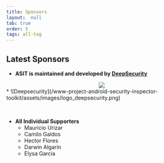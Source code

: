 ```yaml
---
title: Sponsors
layout:  null
tab: true
order: 5
tags: all-tag
---
```


## Latest Sponsors

* **ASIT is maintained and developed by [DeepSecurity](https://deepsecurity.pe/)**
<center><img src=https://owasp.org/www-project-android-security-inspector-toolkit/assets/images/logo_deepsecurity.png /></center>
  * ![Deepsecurity](/www-project-android-security-inspector-toolkit/assets/images/logo_deepsecurity.png)
  
&nbsp;
* **All Individual Supporters**
  * Mauricio Urizar
  * Camilo Galdos
  * Hector Flores
  * Darwin Algarin
  * Elysa Garcia
